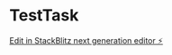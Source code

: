 # TestTask

[Edit in StackBlitz next generation editor ⚡️](https://stackblitz.com/~/github.com/NovikovIlya/TestTask)